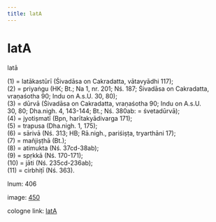 ```yaml
---
title: latA
---
```


# latA

latā  <div n="P" />(1) = latākastūrī (Śivadāsa on Cakradatta, vātavyādhi 117); <div n="P" />(2) = priyaṅgu (HK; Bt.; Na 1, nr. 201; Nś. 187; Śivadāsa on Cakradatta, <div n="lb" />vraṇaśotha 90; Indu on A.s.U. 30, 80); <div n="P" />(3) = dūrvā (Śivadāsa on Cakradatta, vraṇaśotha 90; Indu on A.s.U. <div n="lb" />30, 80; Dha.nigh. 4, 143-144; Bt.; Nś. 380ab: = śvetadūrvā); <div n="P" />(4) = jyotiṣmatī (Bpn, harītakyādivarga 171); <div n="P" />(5) = trapusa (Dha.nigh. 1, 175); <div n="P" />(6) = sārivā (Nś. 313; HB; Rā.nigh., pariśiṣṭa, tryarthāni 17); <div n="P" />(7) = mañjiṣṭhā (Bt.); <div n="P" />(8) = atimukta (Nś. 37cd-38ab); <div n="P" />(9) = spṛkkā (Nś. 170-171); <div n="P" />(10) = jāti (Nś. 235cd-236ab); <div n="P" />(11) = cirbhiṭī (Nś. 363).

lnum: 406

image: [450](https://www.sanskrit-lexicon.uni-koeln.de/scans/csl-apidev/servepdf.php?dict=snp&page=450)

cologne link: [latA](https://sanskrit-lexicon.uni-koeln.de/scans/csl-apidev/getword.php?dict=snp&key=latA)


